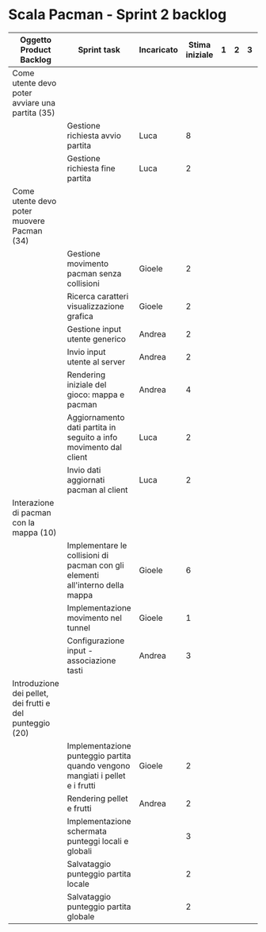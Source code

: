  

# Scala Pacman - Sprint 2 backlog
| Oggetto Product Backlog                                  | Sprint task                                                  | Incaricato | Stima iniziale | 1    | 2    | 3    | 4    | 5    | 6    | 7    |
| -------------------------------------------------------- | ------------------------------------------------------------ | ---------- | -------------- | ---- | ---- | ---- | ---- | ---- | ---- | ---- |
| Come utente devo poter avviare una partita (35)          |                                                              |            |                |      |      |      |      |      |      |      |
|                                                          | Gestione richiesta avvio partita                             | Luca       | 8              |      |      |      |      |      |      |      |
|                                                          | Gestione richiesta fine partita                              | Luca       | 2              |      |      |      |      |      |      |      |
| Come utente devo poter muovere Pacman (34)               |                                                              |            |                |      |      |      |      |      |      |      |
|                                                          | Gestione movimento pacman senza collisioni                   | Gioele     | 2              |      |      |      |      |      |      |      |
|                                                          | Ricerca caratteri visualizzazione grafica                    | Gioele     | 2              |      |      |      |      |      |      |      |
|                                                          | Gestione input utente generico                               | Andrea     | 2              |      |      |      |      |      |      |      |
|                                                          | Invio input utente al server                                 | Andrea     | 2              |      |      |      |      |      |      |      |
|                                                          | Rendering iniziale del gioco: mappa e pacman                 | Andrea     | 4              |      |      |      |      |      |      |      |
|                                                          | Aggiornamento dati partita in seguito a info movimento dal client | Luca       | 2              |      |      |      |      |      |      |      |
|                                                          | Invio dati aggiornati pacman al client                       | Luca       | 2              |      |      |      |      |      |      |      |
| Interazione di pacman con la mappa (10)                  |                                                              |            |                |      |      |      |      |      |      |      |
|                                                          | Implementare le collisioni di pacman con gli elementi all'interno della mappa | Gioele     | 6              |      |      |      |      |      |      |      |
|                                                          | Implementazione movimento nel tunnel                         | Gioele     | 1              |      |      |      |      |      |      |      |
|                                                          | Configurazione input - associazione tasti                    | Andrea     | 3              |      |      |      |      |      |      |      |
| Introduzione dei pellet, dei frutti e del punteggio (20) |                                                              |            |                |      |      |      |      |      |      |      |
|                                                          | Implementazione punteggio partita quando vengono mangiati i pellet e i frutti | Gioele     | 2              |      |      |      |      |      |      |      |
|                                                          | Rendering pellet e frutti                                    | Andrea     | 2              |      |      |      |      |      |      |      |
|                                                          | Implementazione schermata punteggi locali e globali          |            | 3              |      |      |      |      |      |      |      |
|                                                          | Salvataggio punteggio partita locale                         |            | 2              |      |      |      |      |      |      |      |
|                                                          | Salvataggio punteggio partita globale                        |            | 2              |      |      |      |      |      |      |      |

